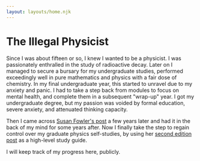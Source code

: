 ```yaml
---
layout: layouts/home.njk
---
```


# The Illegal Physicist

Since I was about fifteen or so, I knew I wanted to be a physicist. I was passionately enthralled in the study of radioactive decay. Later on I managed to secure a bursary for my undergraduate studies, performed exceedingly well in pure mathematics and physics with a fair dose of chemistry. In my final undergraduate year, this started to unravel due to my anxiety and panic. I had to take a step back from modules to focus on mental health, and complete them in a subsequent "wrap-up" year. I got my undergraduate degree, but my passion was voided by formal education, severe anxiety, and attenuated thinking capacity.

Then I came across [Susan Fowler's post](https://www.susanjfowler.com/blog/2016/8/13/so-you-want-to-learn-physics.) a few years later and had it in the back of my mind for some years after. Now I finally take the step to regain control over my graduate physics self-studies, by using her [second edition post](https://www.susanrigetti.com/physics) as a high-level study guide.

I will keep track of my progress here, publicly.
